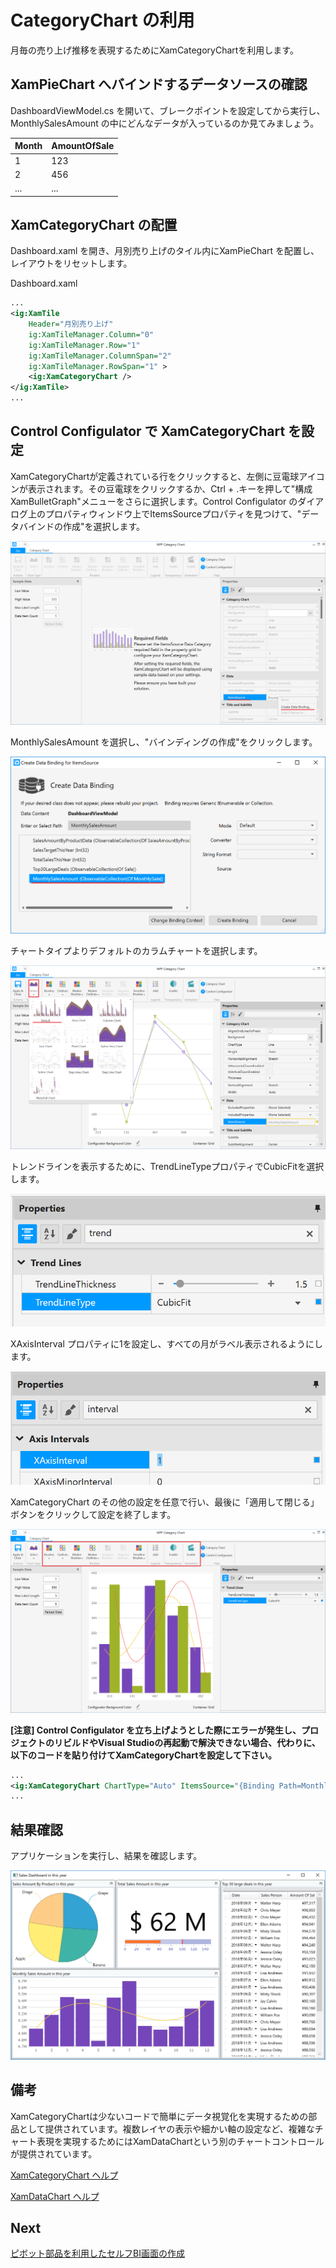 # CategoryChart の利用

月毎の売り上げ推移を表現するためにXamCategoryChartを利用します。

## XamPieChart へバインドするデータソースの確認

DashboardViewModel.cs を開いて、ブレークポイントを設定してから実行し、MonthlySalesAmount の中にどんなデータが入っているのか見てみましょう。

| Month | AmountOfSale |
----|---- 
| 1 | 123 |
| 2 | 456 |
| ... | ... |


## XamCategoryChart の配置

Dashboard.xaml を開き、月別売り上げのタイル内にXamPieChart を配置し、レイアウトをリセットします。

Dashboard.xaml

```xml
...
<ig:XamTile
    Header="月別売り上げ"
    ig:XamTileManager.Column="0"
    ig:XamTileManager.Row="1" 
    ig:XamTileManager.ColumnSpan="2"
    ig:XamTileManager.RowSpan="1" >
    <ig:XamCategoryChart />
</ig:XamTile>
...
```

## Control Configulator で XamCategoryChart を設定

XamCategoryChartが定義されている行をクリックすると、左側に豆電球アイコンが表示されます。その豆電球をクリックするか、Ctrl + .キーを押して"構成 XamBulletGraph"メニューをさらに選択します。Control Configulator のダイアログ上のプロパティウィンドウ上でItemsSourceプロパティを見つけて、"データバインドの作成"を選択します。

![](../assets/02-06-01.png)

MonthlySalesAmount を選択し、"バインディングの作成"をクリックします。

![](../assets/02-06-02.png)

チャートタイプよりデフォルトのカラムチャートを選択します。

![](../assets/02-06-03.png)

トレンドラインを表示するために、TrendLineTypeプロパティでCubicFitを選択します。

![](../assets/02-06-04.png)

XAxisInterval プロパティに1を設定し、すべての月がラベル表示されるようにします。

![](../assets/02-06-05.png)

XamCategoryChart のその他の設定を任意で行い、最後に「適用して閉じる」ボタンをクリックして設定を終了します。

![](../assets/02-06-06.png)

**[注意] Control Configulator を立ち上げようとした際にエラーが発生し、プロジェクトのリビルドやVisual Studioの再起動で解決できない場合、代わりに、以下のコードを貼り付けてXamCategoryChartを設定して下さい。**

```xml
...
<ig:XamCategoryChart ChartType="Auto" ItemsSource="{Binding Path=MonthlySalesAmount}" TrendLineType="CubicFit" XAxisInterval="1" Brushes="#FF7446B9 #FF9FB328 #FFF96232 #FF2E9CA6 #FFDC3F76 #FFFF9800 #FF3F51B5 #FF439C47 #FF795548 #FF9A9A9A" Outlines="#FF7446B9 #FF9FB328 #FFF96232 #FF2E9CA6 #FFDC3F76 #FFFF9800 #FF3F51B5 #FF439C47 #FF795548 #FF9A9A9A" MarkerBrushes="#FFFFFFFF" MarkerOutlines="#FF7446B9 #FF9FB328 #FFF96232 #FF2E9CA6 #FFDC3F76 #FFFF9800 #FF3F51B5 #FF439C47 #FF795548 #FF9A9A9A" TrendLineBrushes="#FFF6CE2F #FFF3654D #FF00C6AC #FF38A8E1 #FFB16FC0 #FFE63C53 #FF8AD662 #FF6F72C0" NegativeBrushes="#FFC62828" NegativeOutlines="#FFC62828"  />
...
```

## 結果確認

アプリケーションを実行し、結果を確認します。

![](../assets/02-06-07.png)

## 備考

XamCategoryChartは少ないコードで簡単にデータ視覚化を実現するための部品として提供されています。複数レイヤの表示や細かい軸の設定など、複雑なチャート表現を実現するためにはXamDataChartという別のチャートコントロールが提供されています。

[XamCategoryChart ヘルプ](https://jp.infragistics.com/help/wpf/categorychart-walkthrough)

[XamDataChart ヘルプ](https://jp.infragistics.com/help/wpf/datachart-getting-started-with-datachart)

## Next
[ピボット部品を利用したセルフBI画面の作成](../03-Create-Self-BI-UI-with-Pivot-controls/03-00-Overview-of-Section3.md)
